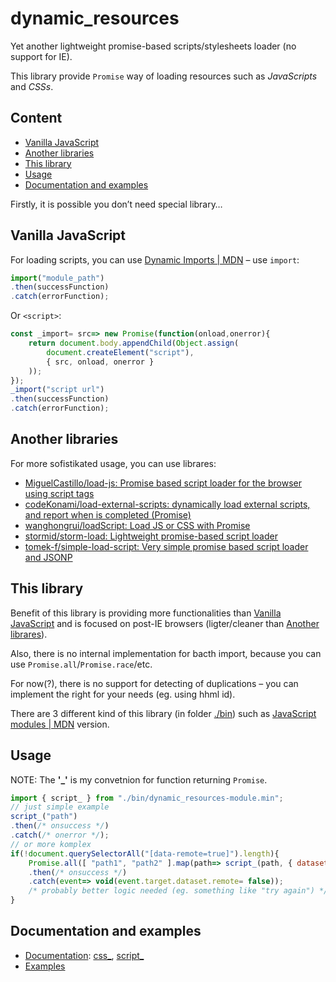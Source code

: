 # dynamic_resources
Yet another lightweight promise-based scripts/stylesheets loader (no support for IE).

This library provide `Promise` way of loading resources such as *JavaScripts* and *CSSs*.

## Content
- [Vanilla JavaScript](#Vanilla-JavaScript)
- [Another libraries](#Another-libraries)
- [This library](#This-library)
- [Usage](#Usage)
- [Documentation and examples](#Documentation-and-examples)

Firstly, it is possible you don’t need special library…

## Vanilla JavaScript
For loading scripts, you can use [Dynamic Imports | MDN](https://developer.mozilla.org/en-US/docs/Web/JavaScript/Reference/Statements/import#Dynamic_Imports) – use `import`:
```JavaScript
import("module_path")
.then(successFunction)
.catch(errorFunction);
```
Or `<script>`:
```JavaScript
const _import= src=> new Promise(function(onload,onerror){
    return document.body.appendChild(Object.assign(
        document.createElement("script"),
        { src, onload, onerror }
    ));
});
_import("script url")
.then(successFunction)
.catch(errorFunction);
```

## Another libraries
For more sofistikated usage, you can use librares:
- [MiguelCastillo/load-js: Promise based script loader for the browser using script tags](https://github.com/MiguelCastillo/load-js)
- [codeKonami/load-external-scripts: dynamically load external scripts, and report when is completed (Promise)](https://github.com/codeKonami/load-external-scripts)
- [wanghongrui/loadScript: Load JS or CSS with Promise](https://github.com/wanghongrui/loadScript)
- [stormid/storm-load: Lightweight promise-based script loader](https://github.com/stormid/storm-load)
- [tomek-f/simple-load-script: Very simple promise based script loader and JSONP](https://github.com/tomek-f/simple-load-script)

## This library
Benefit of this library is providing more functionalities than [Vanilla JavaScript](#Vanilla-JavaScript) and is focused on post-IE browsers (ligter/cleaner than [Another librares](#Another-libraries)).

Also, there is no internal implementation for bacth import, because you can use `Promise.all`/`Promise.race`/etc.

For now(?), there is no support for detecting of duplications – you can implement the right for your needs (eg. using hhml id).

There are 3 different kind of this library (in folder [./bin](./bin)) such as [JavaScript modules | MDN](https://developer.mozilla.org/en-US/docs/Web/JavaScript/Guide/Modules) version.

## Usage
NOTE: The **'_'** is my convetnion for function returning `Promise`.

```JavaScript
import { script_ } from "./bin/dynamic_resources-module.min";
// just simple example
script_("path")
.then(/* onsuccess */)
.catch(/* onerror */);
// or more komplex
if(!document.querySelectorAll("[data-remote=true]").length){
    Promise.all([ "path1", "path2" ].map(path=> script_(path, { dataset: { remote: true } })))
    .then(/* onsuccess */)
    .catch(event=> void(event.target.dataset.remote= false));
    /* probably better logic needed (eg. something like "try again") */
}
```

## Documentation and examples
- [Documentation](./docs/dynamic_resources-namespace.md): [css_](./docs/dynamic_resources-namespace.md#dynamic_resources.css_), [script_](./docs/dynamic_resources-namespace.md#dynamic_resources.script_)
- [Examples](https://jaandrle.github.io/dynamic_resources/examples.html)